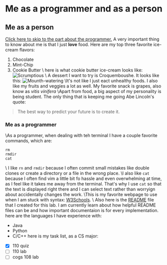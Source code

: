 # Me as a programmer and as a person
## Me as a person
[Click here to skip to the part about the programmer.](#me-as-a-programmer)
A very important thing to know about me is that I just **love** food.
Here are my top three favorite ice-cream flavors:
1. Chocolate
2. Mint-Chip
3. Cookie Butter
\\ here is what cookie butter ice-cream looks like:
![Scrumptious](https://barefeetinthekitchen.com/wp-content/uploads/2024/02/Cookie-Butter-Ice-Cream-BFK-11-1-of-1.jpg)
\\ A dessert I want to try is Croquemboushe. It looks like this:
![Mounth-watering](https://encrypted-tbn0.gstatic.com/images?q=tbn:ANd9GcRSC4QpDGCWsJtCH5p-jojeXYWo_ca3_yN9NA&s)
\\It's not like I just eact unhealthy foods. I also like my fruits and veggies a lot as well. My favorite snack is grapes, also know as *vitis vinifera*
\\Apart from food, a big aspect of my personality is being student. The only thing that is keeping me going Abe Lincoln's quote: 
> The best way to predict your future is to create it.

### Me as a programmer
\\As a programmer, when dealing with teh terminal I have a couple favorite commands, which are:
```
rm
rmdir
cat
```
\\ I like ```rn``` and ```rmdir``` because I often commit small mistakes like double clones or create a directory or a file in the wrong place. 
\\I also like ```cat``` because I often find vim a little bit fo hassle and even overwhelming at time, as I feel like it takes me away from the terminal. That's why I use ```cat``` so that the text is displayed right there and I can select text rather than worryign about accidentally changes the work.
\\This is my favorite webpage to use when I am stuck with syntax: [W3Schools](https://www.w3schools.com/java/java_arraylist.asp).
\\ Also here is the [README](cse110Lab1/README.md) file that I created for this lab. I am currently learn about how helpful README files can be and how important documentaion is for every implementation.
here are the languages I have experience with:
- Java
- Python
- C/C++
here is my task list, as a CS major:
- [x] 110 quiz
- [ ] 110 lab
- [ ] cogs 108 lab
